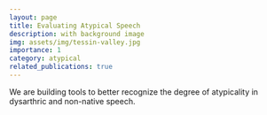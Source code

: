 ```yaml
---
layout: page
title: Evaluating Atypical Speech
description: with background image
img: assets/img/tessin-valley.jpg
importance: 1
category: atypical
related_publications: true
---
```


We are building tools to better recognize the degree of atypicality in dysarthric and non-native speech.